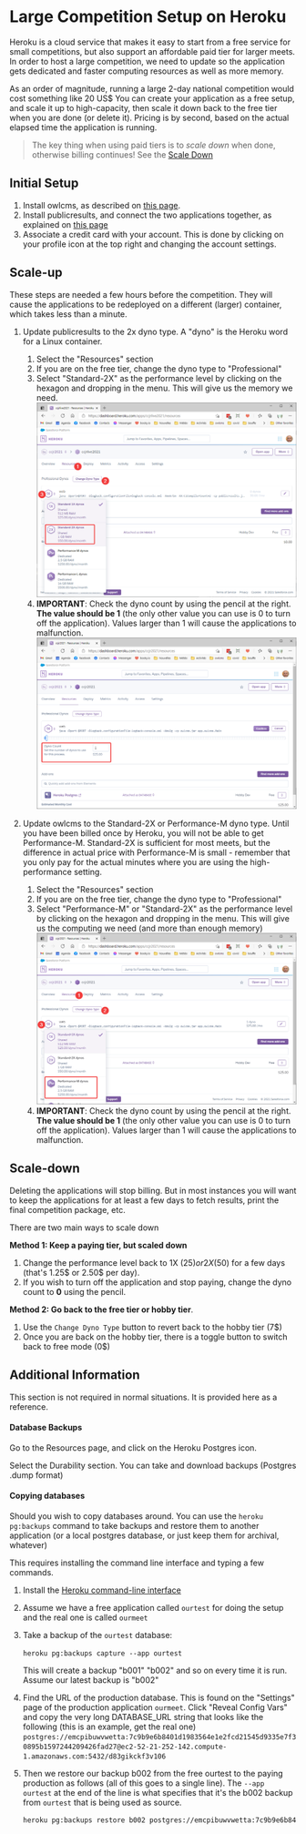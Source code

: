 # Large Competition Setup on Heroku

Heroku is a cloud service that makes it easy to start from a free service for small competitions, but also support an affordable paid tier for larger meets.  In order to host a large competition, we need to update so the application gets dedicated and faster computing resources as well as more memory. 

As an order of magnitude, running a large 2-day national competition would cost something like 20 US$  You can create your application as a free setup, and scale it up to high-capacity, then scale it down back to the free tier when you are done (or delete it).  Pricing is by second, based on the actual elapsed time the application is running.

> The key thing when using paid tiers is to *scale down* when done, otherwise billing continues! See the [Scale Down](#scale-down)

## Initial Setup

1. Install owlcms, as described on [this page](Heroku).
2. Install publicresults, and connect the two applications together, as explained on [this page](Remote)
3. Associate a credit card with your account.  This is done by clicking on your profile icon at the top right and changing the account settings.

## Scale-up

These steps are needed a few hours before the competition.  They will cause the applications to be redeployed on a different (larger) container, which takes less than a minute.

1. Update publicresults to the 2x dyno type. A "dyno" is the Heroku word for a Linux container.

   1. Select the "Resources" section
   2. If you are on the free tier, change the dyno type to "Professional"
   3. Select "Standard-2X" as the performance level by clicking on the hexagon and dropping in the menu.  This will give us the memory we need.
   ![2x](img\Heroku\2x.png)
   4. **IMPORTANT**: Check the dyno count by using the pencil at the right.  **The value should be 1** (the only other value you can use is 0 to turn off the application).  Values larger than 1 will cause the applications to malfunction.
   ![dynocount](img\Heroku\dynocount.png)
   
2. Update owlcms to the Standard-2X or Performance-M dyno type.  Until you have been billed once by Heroku, you will not be able to get Performance-M.  Standard-2X is sufficient for most meets, but the difference in actual price with Performance-M is small - remember that you only pay for the actual minutes where you are using the high-performance setting.

   1. Select the "Resources" section
   2. If you are on the free tier, change the dyno type to "Professional"
   3. Select "Performance-M" or "Standard-2X" as the performance level by clicking on the hexagon and dropping in the menu.  This will give us the computing we need (and more than enough memory)
   ![perf-m](img\Heroku\perf-m.png)
   4. **IMPORTANT**: Check the dyno count by using the pencil at the right.  **The value should be 1** (the only other value you can use is 0 to turn off the application).  Values larger than 1 will cause the applications to malfunction.

## Scale-down

Deleting the applications will stop billing.  But in most instances you will want to keep the applications for at least a few days to fetch results, print the final competition package, etc.

There are two main ways to scale down

**Method 1: Keep a paying tier, but scaled down**

1. Change the performance level back to 1X (25$) or 2X (50$) for a few days (that's 1.25$ or 2.50$ per day). 
2. If you wish to turn off the application and stop paying, change the dyno count to **0** using the pencil.

**Method 2: Go back to the free tier or hobby tier**.

1. Use the `Change Dyno Type` button to revert back to the hobby tier (7$)
2. Once you are back on the hobby tier, there is a toggle button to switch back to free mode (0$)



## Additional Information

This section is not required in normal situations. It is provided here as a reference.

#### Database Backups

Go to the  Resources page, and click on the Heroku Postgres icon.

Select the Durability section.  You can take and download backups (Postgres .dump format)

#### Copying databases

Should you wish to copy databases around.  You can use the `heroku pg:backups` command to take backups and restore them to another application (or a local postgres database, or just keep them for archival, whatever)

This requires installing the command line interface and typing a few commands.

1. Install the [Heroku command-line interface](https://devcenter.heroku.com/articles/heroku-cli#download-and-install)

2. Assume we have a free application called `ourtest` for doing the setup and the real one is called `ourmeet`

3. Take a backup of the `ourtest` database: 

   ```heroku pg:backups capture --app ourtest```

   This will create a backup "b001" "b002" and so on every time it is run.  Assume our latest backup is "b002"

4. Find the URL of the production database.    This is found on the "Settings" page of the production application `ourmeet`.  Click "Reveal Config Vars" and copy the very long DATABASE_URL string that looks like the following (this is an example, get the real one)
   `postgres://emcpibuwvwetta:7c9b9e6b8401d1983564e1e2fcd21545d9335e7f30895b1597244209426fad27@ec2-52-21-252-142.compute-1.amazonaws.com:5432/d83gikckf3v106`

5. Then we restore our backup b002 from the free ourtest to the paying production as follows (all of this goes to a single line).  The `--app ourtest` at the end of the line is what specifies that it's the b002 backup from `ourtest` that is being used as source.

   ``` bash
   heroku pg:backups restore b002 postgres://emcpibuwvwetta:7c9b9e6b8401d1983564e1e2fcd21545d9335e7f30895b1597244209426fad27@ec2-52-21-252-142.compute-1.amazonaws.com:5432/d83gikckf3v106 --app ourtest
   ```
